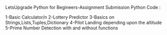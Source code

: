 LetsUpgrade Python for Begineers-Assignment Submission
Python Code :

1-Basic Calculator/n
2-Lottery Predictor
3-Basics on Strings,Lists,Tuples,Dictionary
4-Pilot Landing depending upon the altitude
5-Prime Number Detection with and without functions
